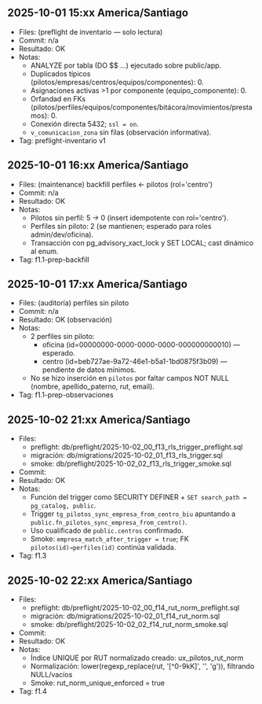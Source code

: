 ## 2025-10-01 15:xx America/Santiago

- Files: (preflight de inventario — solo lectura)
- Commit: n/a
- Resultado: OK
- Notas:
  - ANALYZE por tabla (DO $$ …) ejecutado sobre public/app.
  - Duplicados típicos (pilotos/empresas/centros/equipos/componentes): 0.
  - Asignaciones activas >1 por componente (equipo_componente): 0.
  - Orfandad en FKs (pilotos/perfiles/equipos/componentes/bitácora/movimientos/prestamos): 0.
  - Conexión directa 5432; `ssl = on`.
  - `v_comunicacion_zona` sin filas (observación informativa).
- Tag: preflight-inventario v1

## 2025-10-01 16:xx America/Santiago

- Files: (maintenance) backfill perfiles ← pilotos (rol='centro')
- Commit: n/a
- Resultado: OK
- Notas:
  - Pilotos sin perfil: 5 → 0 (insert idempotente con rol='centro').
  - Perfiles sin piloto: 2 (se mantienen; esperado para roles admin/dev/oficina).
  - Transacción con pg_advisory_xact_lock y SET LOCAL; cast dinámico al enum.
- Tag: f1.1-prep-backfill

## 2025-10-01 17:xx America/Santiago

- Files: (auditoría) perfiles sin piloto
- Commit: n/a
- Resultado: OK (observación)
- Notas:
  - 2 perfiles sin piloto:
    - oficina (id=00000000-0000-0000-0000-000000000010) — esperado.
    - centro (id=beb727ae-9a72-46e1-b5a1-1bd0875f3b09) — pendiente de datos mínimos.
  - No se hizo inserción en `pilotos` por faltar campos NOT NULL (nombre, apellido_paterno, rut, email).
- Tag: f1.1-prep-observaciones

## 2025-10-02 21:xx America/Santiago

- Files:
  - preflight: db/preflight/2025-10-02_00_f13_rls_trigger_preflight.sql
  - migración: db/migrations/2025-10-02_01_f13_rls_trigger.sql
  - smoke: db/preflight/2025-10-02_02_f13_rls_trigger_smoke.sql
- Commit: <sha> <!-- git rev-parse --short HEAD -->
- Resultado: OK
- Notas:
  - Función del trigger como SECURITY DEFINER + `SET search_path = pg_catalog, public`.
  - Trigger `tg_pilotos_sync_empresa_from_centro_biu` apuntando a `public.fn_pilotos_sync_empresa_from_centro()`.
  - Uso cualificado de `public.centros` confirmado.
  - Smoke: `empresa_match_after_trigger = true`; FK `pilotos(id)→perfiles(id)` continúa validada.
- Tag: f1.3

## 2025-10-02 22:xx America/Santiago

- Files:
  - preflight: db/preflight/2025-10-02_00_f14_rut_norm_preflight.sql
  - migración: db/migrations/2025-10-02_01_f14_rut_norm.sql
  - smoke: db/preflight/2025-10-02_02_f14_rut_norm_smoke.sql
- Commit: <sha> <!-- git rev-parse --short HEAD -->
- Resultado: OK
- Notas:
  - Índice UNIQUE por RUT normalizado creado: ux_pilotos_rut_norm
  - Normalización: lower(regexp_replace(rut, '[^0-9kK]', '', 'g')), filtrando NULL/vacíos
  - Smoke: rut_norm_unique_enforced = true
- Tag: f1.4
